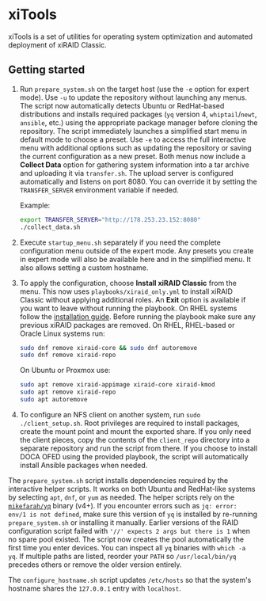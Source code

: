 # xiTools

xiTools is a set of utilities for operating system optimization and automated deployment of xiRAID Classic.

## Getting started

1. Run `prepare_system.sh` on the target host (use the `-e` option for expert mode). Use `-u` to update the repository without launching any menus. The script now automatically detects Ubuntu or RedHat-based distributions and installs required packages (`yq` version 4, `whiptail`/`newt`, `ansible`, etc.) using the appropriate package manager before cloning the repository.
   The script immediately launches a simplified start menu in default mode to choose a preset. Use `-e` to access the full interactive menu with additional options such as updating the repository or saving the current configuration as a new preset.
   Both menus now include a **Collect Data** option for gathering system information into a tar archive and uploading it via `transfer.sh`. The upload server is configured automatically and listens on port 8080. You can override it by setting the `TRANSFER_SERVER` environment variable if needed.

   Example:
   ```bash
   export TRANSFER_SERVER="http://178.253.23.152:8080"
   ./collect_data.sh
   ```
2. Execute `startup_menu.sh` separately if you need the complete configuration menu outside of the expert mode. Any presets you create in expert mode will also be available here and in the simplified menu. It also allows setting a custom hostname.
3. To apply the configuration, choose **Install xiRAID Classic** from the menu.
   This now uses `playbooks/xiraid_only.yml` to install xiRAID Classic without applying
   additional roles. An **Exit** option is available if you want to leave without running the playbook.
   On RHEL systems follow the [installation guide](https://xinnor.io/docs/xiRAID-4.3.0/E/en/IG/installing_xiraid_classic_on_rhel.html).
   Before running the playbook make sure any previous xiRAID packages are removed.
   On RHEL, RHEL-based or Oracle Linux systems run:
   ```bash
   sudo dnf remove xiraid-core && sudo dnf autoremove
   sudo dnf remove xiraid-repo
   ```
   On Ubuntu or Proxmox use:
   ```bash
   sudo apt remove xiraid-appimage xiraid-core xiraid-kmod
   sudo apt remove xiraid-repo
   sudo apt autoremove
   ```
4. To configure an NFS client on another system, run `sudo ./client_setup.sh`. Root
   privileges are required to install packages, create the mount point and mount
   the exported share. If you only need the client pieces, copy the contents of
   the `client_repo` directory into a separate repository and run the script
   from there. If you choose to install DOCA OFED using the provided playbook,
   the script will automatically install Ansible packages when needed.

The `prepare_system.sh` script installs dependencies required by the interactive helper scripts. It works on both Ubuntu and RedHat-like systems by selecting `apt`, `dnf`, or `yum` as needed. The helper scripts rely on the [`mikefarah/yq`](https://github.com/mikefarah/yq) binary (v4+). If you encounter errors such as `jq: error: env/1 is not defined`, make sure this version of `yq` is installed by re-running `prepare_system.sh` or installing it manually.
Earlier versions of the RAID configuration script failed with `'//' expects 2 args but there is 1` when no spare pool existed. The script now creates the pool automatically the first time you enter devices.
You can inspect all `yq` binaries with `which -a yq`. If multiple paths are listed, reorder your `PATH` so `/usr/local/bin/yq` precedes others or remove the older version entirely.

The `configure_hostname.sh` script updates `/etc/hosts` so that the system's hostname shares the `127.0.0.1` entry with `localhost`.
